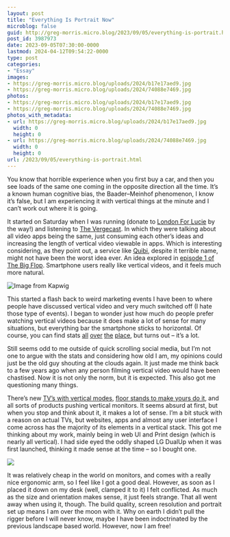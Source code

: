 ```yaml
---
layout: post
title: "Everything Is Portrait Now"
microblog: false
guid: http://greg-morris.micro.blog/2023/09/05/everything-is-portrait.html
post_id: 3987973
date: 2023-09-05T07:30:00-0000
lastmod: 2024-04-12T09:54:22-0000
type: post
categories:
- "Essay"
images:
- https://greg-morris.micro.blog/uploads/2024/b17e17aed9.jpg
- https://greg-morris.micro.blog/uploads/2024/74088e7469.jpg
photos:
- https://greg-morris.micro.blog/uploads/2024/b17e17aed9.jpg
- https://greg-morris.micro.blog/uploads/2024/74088e7469.jpg
photos_with_metadata:
- url: https://greg-morris.micro.blog/uploads/2024/b17e17aed9.jpg
  width: 0
  height: 0
- url: https://greg-morris.micro.blog/uploads/2024/74088e7469.jpg
  width: 0
  height: 0
url: /2023/09/05/everything-is-portrait.html
---
```

You know that horrible experience when you first buy a car, and then you see loads of the same one coming in the opposite direction all the time. It’s a known human cognitive bias, the Baader–Meinhof phenomenon, I know it’s false, but I am experiencing it with vertical things at the minute and I can’t work out where it is going.

It started on Saturday when I was running (donate to [London For Lucie](https://www.justgiving.com/page/greg-morris-lm2024) by the way!) and listening to [The Vergecast](https://www.theverge.com/2023/9/1/23855476/today-on-the-vergecast-happy-techtember-everybody). In which they were talking about all video apps being the same, just consuming each other’s ideas and increasing the length of vertical video viewable in apps. Which is interesting considering, as they point out, a service like [Quibi](https://en.wikipedia.org/wiki/Quibi), despite it terrible name, might not have been the worst idea ever. An idea explored in [episode 1 of The Big Flop](https://wondery.com/shows/the-big-flop/episode/13847-quibi-bites-the-dust-with-connor-ratliff-amp-matt-bellassai/). Smartphone users really like vertical videos, and it feels much more natural.

![](https://greg-morris.micro.blog/uploads/2024/b17e17aed9.jpg "Image from Kapwig")

This started a flash back to weird marketing events I have been to where people have discussed vertical video and very much switched off (I hate those type of events). I began to wonder just how much do people prefer watching vertical videos because it does make a lot of sense for many situations, but everything bar the smartphone sticks to horizontal. Of course, you can find stats [all](https://www.animaker.com/blog/vertical-video-facebook-ads-case-study/) [over](https://www.aarki.com/blog/driving-higher-engagement-with-vertical-video) [the](https://www.impactplus.com/blog/vertical-video-in-marketing-infographic) [place](https://buffer.com/resources/vertical-video/), but turns out – it’s a lot. 

Still seems odd to me outside of quick scrolling social media, but I’m not one to argue with the stats and considering how old I am, my opinions could just be the old guy shouting at the clouds again. It just made me think back to a few years ago when any person filming vertical video would have been chastised. Now it is not only the norm, but it is expected. This also got me questioning many things.

There’s new [TV’s with vertical modes](https://www.samsung.com/uk/lifestyle-tvs/the-sero/), [floor stands to make yours do it](https://ergomounts.co.uk/product/infinity-series-vertical-tv-floor-stand/), and all sorts of products pushing vertical monitors. It seems absurd at first, but when you stop and think about it, it makes a lot of sense. I’m a bit stuck with a reason on actual TVs, but websites, apps and almost any user interface I come across has the majority of its elements in a vertical stack. This got me thinking about my work, mainly being in web UI and Print design (which is nearly all vertical). I had side eyed the oddly shaped LG DualUp when it was first launched, thinking it made sense at the time – so I bought one.

![](https://greg-morris.micro.blog/uploads/2024/74088e7469.jpg)

It was relatively cheap in the world on monitors, and comes with a really nice ergonomic arm, so I feel like I got a good deal. However, as soon as I placed it down on my desk (well, clamped it to it) I felt conflicted. As much as the size and orientation makes sense, it just feels strange. That all went away when using it, though. The build quality, screen resolution and portrait set up means I am over the moon with it. Why on earth I didn’t pull the rigger before I will never know, maybe I have been indoctrinated by the previous landscape based world. However, now I am free!

